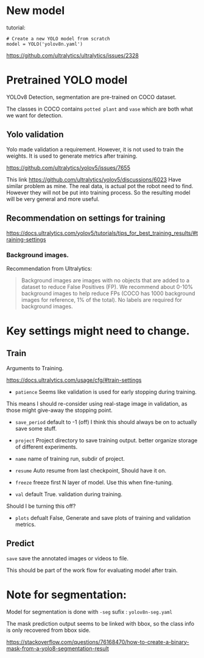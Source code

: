 
# New model 

tutorial:

```
# Create a new YOLO model from scratch
model = YOLO('yolov8n.yaml')
```

https://github.com/ultralytics/ultralytics/issues/2328



# Pretrained YOLO model

YOLOv8 Detection, segmentation are pre-trained on COCO dataset.

The classes in COCO contains `potted plant` and `vase` which are both what we want for detection.

## Yolo validation

Yolo made validation a requirement. However, it is not used to train the weights. It is used to generate metrics after training. 

https://github.com/ultralytics/yolov5/issues/7655

This link https://github.com/ultralytics/yolov5/discussions/6023 Have similar problem as mine. The real data, is actual pot the robot need to find. However they will not be put into training process. So the resulting model will be very general and more useful.



## Recommendation on settings for training 

https://docs.ultralytics.com/yolov5/tutorials/tips_for_best_training_results/#training-settings

### Background images. 

Recommendation from Ultralytics: 
> Background images are images with no objects that are added to a dataset to reduce False Positives (FP). We recommend about 0-10% background images to help reduce FPs (COCO has 1000 background images for reference, 1% of the total). No labels are required for background images.


# Key settings might need to change. 

## Train

Arguments to Training.

https://docs.ultralytics.com/usage/cfg/#train-settings

* `patience` Seems like validation is used for early stopping during training.

This means I should re-consider using real-stage image in validation, as those might give-away the stopping point.

* `save_period` default to -1 (off) I think this should always be on to actually save some stuff.

* `project` Project directory to save training output. better organize storage of different experiments.

* `name` name of training run, subdir of project.

* `resume` Auto resume from last checkpoint, Should have it on.

* `freeze` freeze first N layer of model. Use this when fine-tuning.

* `val` default True. validation during training. 

Should I be turning this off? 

* `plots` defualt False, Generate and save plots of training and validation metrics.


## Predict

`save` save the annotated images or videos to file. 

This should be part of the work flow for evaluating model after train.

# Note for segmentation:

Model for segmentation is done with `-seg` sufix : `yolov8n-seg.yaml`


The mask prediction output seems to be linked with bbox, so the class info is only recovered from bbox side.

https://stackoverflow.com/questions/76168470/how-to-create-a-binary-mask-from-a-yolo8-segmentation-result